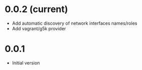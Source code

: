 # 0.0.2 (current)

* Add automatic discovery of network interfaces names/roles
* Add vagrant/g5k provider

# 0.0.1

* Initial version
